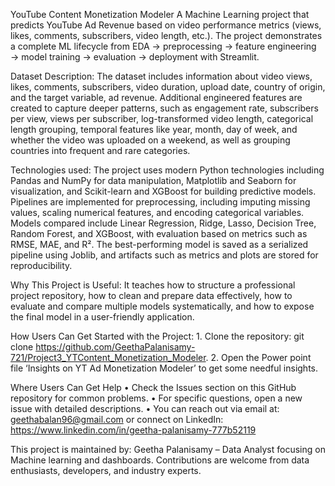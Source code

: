 YouTube Content Monetization Modeler
A Machine Learning project that predicts YouTube Ad Revenue based on video performance metrics (views, likes, comments, subscribers, video length, etc.). The project demonstrates a complete ML lifecycle from EDA → preprocessing → feature engineering → model training → evaluation → deployment with Streamlit.

Dataset Description: The dataset includes information about video views, likes, comments, subscribers, video duration, upload date, country of origin, and the target variable, ad revenue. Additional engineered features are created to capture deeper patterns, such as engagement rate, subscribers per view, views per subscriber, log-transformed video length, categorical length grouping, temporal features like year, month, day of week, and whether the video was uploaded on a weekend, as well as grouping countries into frequent and rare categories.

Technologies used: The project uses modern Python technologies including Pandas and NumPy for data manipulation, Matplotlib and Seaborn for visualization, and Scikit-learn and XGBoost for building predictive models. Pipelines are implemented for preprocessing, including imputing missing values, scaling numerical features, and encoding categorical variables. Models compared include Linear Regression, Ridge, Lasso, Decision Tree, Random Forest, and XGBoost, with evaluation based on metrics such as RMSE, MAE, and R². The best-performing model is saved as a serialized pipeline using Joblib, and artifacts such as metrics and plots are stored for reproducibility.

Why This Project is Useful: It teaches how to structure a professional project repository, how to clean and prepare data effectively, how to evaluate and compare multiple models systematically, and how to expose the final model in a user-friendly application.

How Users Can Get Started with the Project: 1. Clone the repository: git clone https://github.com/GeethaPalanisamy-721/Project3_YTContent_Monetization_Modeler. 2. Open the Power point file ‘Insights on YT Ad Monetization Modeler’ to get some needful insights.

Where Users Can Get Help • Check the Issues section on this GitHub repository for common problems. • For specific questions, open a new issue with detailed descriptions. • You can reach out via email at: geethabalan96@gmail.com or connect on LinkedIn: https://www.linkedin.com/in/geetha-palanisamy-777b52119

This project is maintained by: Geetha Palanisamy – Data Analyst focusing on Machine learning and dashboards. Contributions are welcome from data enthusiasts, developers, and industry experts. 

